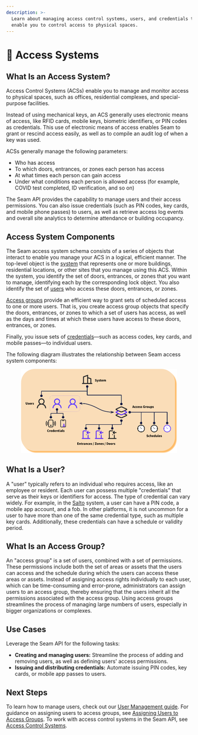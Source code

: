 ```yaml
---
description: >-
  Learn about managing access control systems, users, and credentials that
  enable you to control access to physical spaces.
---
```


# 🏢 Access Systems

## What Is an Access System?

Access Control Systems (ACSs) enable you to manage and monitor access to physical spaces, such as offices, residential complexes, and special-purpose facilities.

Instead of using mechanical keys, an ACS generally uses electronic means of access, like RFID cards, mobile keys, biometric identifiers, or PIN codes as credentials. This use of electronic means of access enables Seam to grant or rescind access easily, as well as to compile an audit log of when a key was used.

ACSs generally manage the following parameters:

* Who has access
* To which doors, entrances, or zones each person has access
* At what times each person can gain access
* Under what conditions each person is allowed access (for example, COVID test completed, ID verification, and so on)

The Seam API provides the capability to manage users and their access permissions. You can also issue credentials (such as PIN codes, key cards, and mobile phone passes) to users, as well as retrieve access log events and overall site analytics to determine attendance or building occupancy.

## Access System Components

The Seam access system schema consists of a series of objects that interact to enable you manage your ACS in a logical, efficient manner. The top-level object is the [system](../../api-clients/access-control-systems/systems/) that represents one or more buildings, residential locations, or other sites that you manage using this ACS. Within the system, you identify the set of doors, entrances, or zones that you want to manage, identifying each by the corresponding lock object. You also identify the set of [users](./#what-is-a-user) who access these doors, entrances, or zones.

[Access groups](./#what-is-an-access-group) provide an efficient way to grant sets of scheduled access to one or more users. That is, you create access group objects that specify the doors, entrances, or zones to which a set of users has access, as well as the days and times at which these users have access to these doors, entrances, or zones.

Finally, you issue sets of [credentials](issuing-credentials.md)—such as access codes, key cards, and mobile passes—to individual users.

The following diagram illustrates the relationship between Seam access system components:

<figure><img src="../../.gitbook/assets/access-system-components.png" alt="Seam access system components"><figcaption></figcaption></figure>

## What Is a User?

A "user" typically refers to an individual who requires access, like an employee or resident. Each user can possess multiple "credentials" that serve as their keys or identifiers for access. The type of credential can vary widely. For example, in the [Salto](../../device-guides/salto-locks.md) system, a user can have a PIN code, a mobile app account, and a fob. In other platforms, it is not uncommon for a user to have more than one of the same credential type, such as multiple key cards. Additionally, these credentials can have a schedule or validity period.

## What Is an Access Group?

An "access group" is a set of users, combined with a set of permissions. These permissions include both the set of areas or assets that the users can access and the schedule during which the users can access these areas or assets. Instead of assigning access rights individually to each user, which can be time-consuming and error-prone, administrators can assign users to an access group, thereby ensuring that the users inherit all the permissions associated with the access group. Using access groups streamlines the process of managing large numbers of users, especially in bigger organizations or complexes.

## **Use Cases**

Leverage the Seam API for the following tasks:

* **Creating and managing users:** Streamline the process of adding and removing users, as well as defining users' access permissions.
* **Issuing and distributing credentials:** Automate issuing PIN codes, key cards, or mobile app passes to users.

## **Next Steps**

To learn how to manage users, check out our [User Management guide](user-management.md). For guidance on assigning users to access groups, see [Assigning Users to Access Groups](assigning-users-to-access-groups.md). To work with access control systems in the Seam API, see [Access Control Systems](../../api-clients/access-control-systems/).
